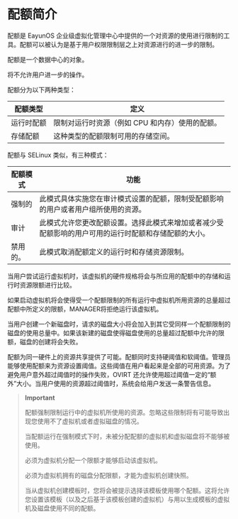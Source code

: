 # 配额简介

配额是 EayunOS 企业级虚拟化管理中心中提供的一个对资源的使用进行限制的工具。配额可以被认为是基于用户权限限制层之上对资源进行的进一步的限制。

配额是一个数据中心的对象。


将不允许用户进一步的操作。

配额分为以下两种类型：

|配额类型|定义|
|--------|----|
|运行时配额|限制对运行时资源（例如 CPU 和内存）使用的配额。|
|存储配额|这种类型的配额限制可用的存储空间。|

配额与 SELinux 类似，有三种模式：

|配额模式|功能|
|--------|----|
|强制的|此模式具体实施您在审计模式设置的配额，限制受配额影响的用户或者用户组所使用的资源。|
|审计|此模式允许您更改配额设置。选择此模式来增加或者减少受配额影响的用户可用的运行时配额和存储配额的大小。|
|禁用的。|此模式取消配额定义的运行时和存储资源限制。|

当用户尝试运行虚拟机时，该虚拟机的硬件规格将会与所应用的配额中的存储和运行时资源限额进行比较。

如果启动虚拟机将会使得受一个配额限制的所有运行中虚拟机所用资源的总量超过配额中所定义的限额，MANAGER将拒绝运行该虚拟机。

当用户创建一个新磁盘时，请求的磁盘大小将会加入到其它受同样一个配额限制的磁盘的使用总量中。如果该新建的磁盘使得磁盘使用的总量超过配额中允许的限额，磁盘的创建将会失败。

配额为同一硬件上的资源共享提供了可能。配额同时支持硬阈值和软阈值。管理员能够使用配额来为资源设置阈值。这些阈值在用户看起来是全部的可用资源。为了避免用户意外超过阈值时的操作失败，OVIRT
还允许使用超过阈值一定的“额外”大小。当用户使用的资源超过阈值时，系统会给用户发送一条警告信息。

> **Important**
>
> 配额强制限制运行中的虚拟机所使用的资源。忽略这些限制将有可能导致出现您使用不了虚拟机或者虚拟磁盘的情况。
>
> 当配额运行在强制模式下时，未被分配配额的虚拟机和虚拟磁盘将不能够被使用。
>
> 必须为虚拟机分配一个限额才能够启动该虚拟机。
>
> 必须为虚拟机拥有的磁盘分配限额，才能为虚拟机创建快照。
>
> 当从虚拟机创建模板时，您将会被提示选择该模板使用哪个配额。这将允许您设置该模板（以及之后基于该模板创建的虚拟机）与用以生成模板的虚拟机及磁盘使用不同的配额。

